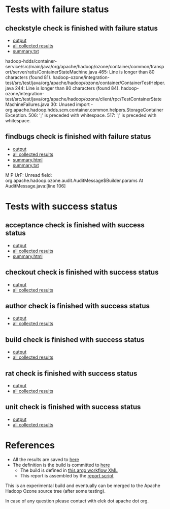 # Tests with failure status

## checkstyle check is finished with failure status

   * [output](https://raw.githubusercontent.com/elek/ozone-ci-q4/master/pr/pr-hdds-2336-74zpv/checkstyle/output.log)
   * [all collected results](https://github.com/elek/ozone-ci-q4/tree/master/pr/pr-hdds-2336-74zpv/checkstyle)
   * [summary.txt](https://github.com/elek/ozone-ci-q4/tree/master/pr/pr-hdds-2336-74zpv/checkstyle/summary.txt)

hadoop-hdds/container-service/src/main/java/org/apache/hadoop/ozone/container/common/transport/server/ratis/ContainerStateMachine.java
 465: Line is longer than 80 characters (found 81).
hadoop-ozone/integration-test/src/test/java/org/apache/hadoop/ozone/container/ContainerTestHelper.java
 244: Line is longer than 80 characters (found 84).
hadoop-ozone/integration-test/src/test/java/org/apache/hadoop/ozone/client/rpc/TestContainerStateMachineFailures.java
 30: Unused import - org.apache.hadoop.hdds.scm.container.common.helpers.StorageContainerException.
 506: &apos;;&apos; is preceded with whitespace.
 517: &apos;;&apos; is preceded with whitespace.

## findbugs check is finished with failure status

   * [output](https://raw.githubusercontent.com/elek/ozone-ci-q4/master/pr/pr-hdds-2336-74zpv/findbugs/output.log)
   * [all collected results](https://github.com/elek/ozone-ci-q4/tree/master/pr/pr-hdds-2336-74zpv/findbugs)
   * [summary.html](https://elek.github.io/ozone-ci-q4/pr/pr-hdds-2336-74zpv/findbugs/summary.html)
   * [summary.txt](https://github.com/elek/ozone-ci-q4/tree/master/pr/pr-hdds-2336-74zpv/findbugs/summary.txt)

M P UrF: Unread field: org.apache.hadoop.ozone.audit.AuditMessage$Builder.params  At AuditMessage.java:[line 106]


# Tests with success status

## acceptance check is finished with success status

   * [output](https://raw.githubusercontent.com/elek/ozone-ci-q4/master/pr/pr-hdds-2336-74zpv/acceptance/output.log)
   * [all collected results](https://github.com/elek/ozone-ci-q4/tree/master/pr/pr-hdds-2336-74zpv/acceptance)
   * [summary.html](https://elek.github.io/ozone-ci-q4/pr/pr-hdds-2336-74zpv/acceptance/summary.html)


## checkout check is finished with success status

   * [output](https://raw.githubusercontent.com/elek/ozone-ci-q4/master/pr/pr-hdds-2336-74zpv/checkout/output.log)
   * [all collected results](https://github.com/elek/ozone-ci-q4/tree/master/pr/pr-hdds-2336-74zpv/checkout)


## author check is finished with success status

   * [output](https://raw.githubusercontent.com/elek/ozone-ci-q4/master/pr/pr-hdds-2336-74zpv/author/output.log)
   * [all collected results](https://github.com/elek/ozone-ci-q4/tree/master/pr/pr-hdds-2336-74zpv/author)


## build check is finished with success status

   * [output](https://raw.githubusercontent.com/elek/ozone-ci-q4/master/pr/pr-hdds-2336-74zpv/build/output.log)
   * [all collected results](https://github.com/elek/ozone-ci-q4/tree/master/pr/pr-hdds-2336-74zpv/build)


## rat check is finished with success status

   * [output](https://raw.githubusercontent.com/elek/ozone-ci-q4/master/pr/pr-hdds-2336-74zpv/rat/output.log)
   * [all collected results](https://github.com/elek/ozone-ci-q4/tree/master/pr/pr-hdds-2336-74zpv/rat)


## unit check is finished with success status

   * [output](https://raw.githubusercontent.com/elek/ozone-ci-q4/master/pr/pr-hdds-2336-74zpv/unit/output.log)
   * [all collected results](https://github.com/elek/ozone-ci-q4/tree/master/pr/pr-hdds-2336-74zpv/unit)




# References

 * All the results are saved to [here](https://github.com/elek/ozone-ci-q4/tree/master/pr/pr-hdds-2336-74zpv/)
 * The definition is the build is committed to [here](https://github.com/elek/argo-ozone)
    * The build is defined in [this argo workflow XML](https://github.com/elek/argo-ozone/blob/master/ozone-build.yaml)
    * This report is assembled by the [report script](https://github.com/elek/argo-ozone/blob/master/scripts/report.sh)

This is an experimental build and eventually can be merged to the Apache Hadoop Ozone source tree (after some testing).

In case of any question please contact with elek dot apache dot org.
